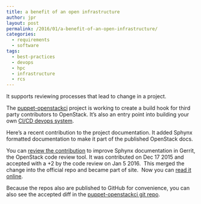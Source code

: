 ```yaml
---
title: a benefit of an open infrastructure
author: jpr
layout: post
permalink: /2016/01/a-benefit-of-an-open-infrastructure/
categories:
  - requirements
  - software
tags:
  - best-practices
  - devops
  - hpc
  - infrastructure
  - rcs
---
```

It supports reviewing processes that lead to change in a project.

The [puppet-openstackci][1] project is working to create a build hook for third party contributors to OpenStack. It&#8217;s also an entry point into building your own [CI/CD devops system][2].

Here&#8217;s a recent contribution to the project documentation. It added Sphynx formatted documentation to make it part of the published OpenStack docs.

You can [review the contribution][3] to improve Sphynx documentation in Gerrit, the OpenStack code review tool. It was contributed on Dec 17 2015 and  accepted with a +2 by the code review on Jan 5 2016.  This merged the change into the official repo and became part of site.  Now you can [read it online][4].

Because the repos also are published to GitHub for convenience, you can also see the accepted diff in the [puppet-openstackci git repo][5].

 [1]: https://github.com/openstack-infra/puppet-openstackci
 [2]: http://devops.com/2015/03/03/i-want-to-do-continuous-deployment
 [3]: https://review.openstack.org/#/c/259245/
 [4]: http://docs.openstack.org/infra/openstackci/third_party_ci.html
 [5]: https://github.com/openstack-infra/puppet-openstackci/commit/6f0d8c2e643e419c4cabdd27162cce764fcda6d6